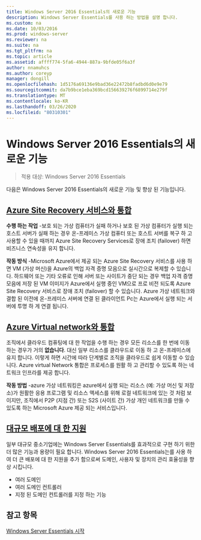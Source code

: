 ```yaml
---
title: Windows Server 2016 Essentials의 새로운 기능
description: Windows Server Essentials를 사용 하는 방법을 설명 합니다.
ms.custom: na
ms.date: 10/03/2016
ms.prod: windows-server
ms.reviewer: na
ms.suite: na
ms.tgt_pltfrm: na
ms.topic: article
ms.assetid: affff774-5fa6-4944-887a-9bfde05f6a3f
author: nnamuhcs
ms.author: coreyp
manager: dongill
ms.openlocfilehash: 1d5176a69136e9bad36e22472b8fadbd6d0e9e79
ms.sourcegitcommit: da7b9bce1eba369bcd156639276f6899714e279f
ms.translationtype: MT
ms.contentlocale: ko-KR
ms.lasthandoff: 03/26/2020
ms.locfileid: "80310301"
---
```

# <a name="whats-new-in-windows-server-2016-essentials"></a>Windows Server 2016 Essentials의 새로운 기능

> 적용 대상: Windows Server 2016 Essentials

다음은 Windows Server 2016 Essentials의 새로운 기능 및 향상 된 기능입니다.

## <a name="integration-with-azure-site-recovery-services"></a>[Azure Site Recovery 서비스와 통합](azure-site-recovery-services-integration.md)

**수행 하는 작업** -보호 되는 가상 컴퓨터가 실패 하거나 보호 된 가상 컴퓨터가 실행 되는 호스트 서버가 실패 하는 경우 온-프레미스 가상 컴퓨터 또는 호스트 서버를 복구 하 고 사용할 수 있을 때까지 Azure Site Recovery Services로 장애 조치 (failover) 하면 비즈니스 연속성을 유지 합니다. 

**작동 방식** -Microsoft Azure에서 제공 되는 Azure Site Recovery 서비스를 사용 하면 VM (가상 머신)을 Azure의 백업 자격 증명 모음으로 실시간으로 복제할 수 있습니다. 하드웨어 또는 기타 오류로 인해 서버 또는 사이트가 중단 되는 경우 백업 자격 증명 모음에 저장 된 VM 이미지가 Azure에서 실행 중인 VM으로 프로 비전 되도록 Azure Site Recovery 서비스로 장애 조치 (failover) 할 수 있습니다. Azure 가상 네트워크와 결합 된 이전에 온-프레미스 서버에 연결 된 클라이언트 Pc는 Azure에서 실행 되는 서버에 투명 하 게 연결 됩니다.     
                                                                                                                                                                                                                                                                                                               

## <a name="integration-with-azure-virtual-network"></a>[Azure Virtual network와 통합](azure-virtual-network-integration.md)

조직에서 클라우드 컴퓨팅에 대 한 작업을 수행 하는 경우 모든 리소스를 한 번에 이동 하는 경우가 거의 **없습니다**. 대신 일부 리소스를 클라우드로 이동 하 고 온-프레미스에 유지 합니다. 이렇게 하면 시간에 따라 단계별로 조직을 클라우드로 쉽게 이동할 수 있습니다. Azure virtual Network 통합은 프로세스를 원활 하 고 관리할 수 있도록 하는 네트워크 인프라를 제공 합니다.

**작동 방법** -azure 가상 네트워킹은 azure에서 실행 되는 리소스 (예: 가상 머신 및 저장소)가 원활한 응용 프로그램 및 리소스 액세스를 위해 로컬 네트워크에 있는 것 처럼 보이지만, 조직에서 P2P (지점 간) 또는 S2S (사이트 간) 가상 개인 네트워크를 만들 수 있도록 하는 Microsoft Azure 제공 되는 서비스입니다.



## <a name="support-for-larger-deployments"></a>[대규모 배포에 대 한 지원](support-for-larger-deployments.md) 

일부 대규모 중소기업에는 Windows Server Essentials를 효과적으로 구현 하기 위한 더 많은 기능과 용량이 필요 합니다. Windows Server 2016 Essentials는를 사용 하 여 더 큰 배포에 대 한 지원을 추가 함으로써 도메인, 사용자 및 장치의 관리 효율성을 향상 시킵니다.                                                                                                                                                                                                 

 - 여러 도메인
 - 여러 도메인 컨트롤러                                                                                                                                                                                                                                        
 - 지정 된 도메인 컨트롤러를 지정 하는 기능                                                                                                                                                                                                                   
                                                                                                                                                                                                                                                                                                                                                                                                                                                                                                                                                                                                                                                                                                       

<a name="see-also"></a>참고 항목
--------

[Windows Server Essentials 시작](get-started.md)
